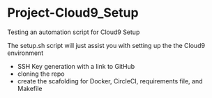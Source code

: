 # Project-Cloud9_Setup
Testing an automation script for Cloud9 Setup

The setup.sh script will just assist you with setting up the the Cloud9 environment
- SSH Key generation with a link to GitHub
- cloning the repo
- create the scafolding for Docker, CircleCI, requirements file, and Makefile
